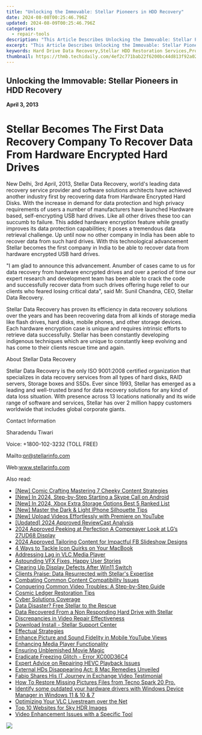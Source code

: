```yaml
---
title: "Unlocking the Immovable: Stellar Pioneers in HDD Recovery"
date: 2024-08-08T00:25:46.796Z
updated: 2024-08-09T00:25:46.796Z
categories:
  - repair-tools
description: "This Article Describes Unlocking the Immovable: Stellar Pioneers in HDD Recovery"
excerpt: "This Article Describes Unlocking the Immovable: Stellar Pioneers in HDD Recovery"
keywords: Hard Drive Data Recovery,Stellar HDD Restoration Services,Professional Data Recovery Specialists,Advanced Immovable HDD Recovery Techniques,Industry Leaders in Data Salvage,Expert HDD Recovery Solutions,Comprehensive Data Rescue for Hard Drives
thumbnail: https://thmb.techidaily.com/4ef2c771bab22f6200bc44d813f92a02921f5f21bf6a98c572d8bb4387a16041.png
---
```


## Unlocking the Immovable: Stellar Pioneers in HDD Recovery

**April 3, 2013**

# **Stellar Becomes The First Data Recovery Company To Recover Data From Hardware Encrypted Hard Drives**

New Delhi, 3rd April, 2013, Stellar Data Recovery, world's leading data recovery service provider and software solutions architects have achieved another industry first by recovering data from Hardware Encrypted Hard Disks. With the increase in demand for data protection and high privacy requirements of users a number of manufacturers have launched Hardware based, self-encrypting USB hard drives. Like all other drives these too can succumb to failure. This added hardware encryption feature while greatly improves its data protection capabilities; it poses a tremendous data retrieval challenge. Up until now no other company in India has been able to recover data from such hard drives. With this technological advancement Stellar becomes the first company in India to be able to recover data from hardware encrypted USB hard drives.

 "I am glad to announce this advancement. Anumber of cases came to us for data recovery from hardware encrypted drives and over a period of time our expert research and development team has been able to crack the code and successfully recover data from such drives offering huge relief to our clients who feared losing critical data", said Mr. Sunil Chandna, CEO, Stellar Data Recovery.

 Stellar Data Recovery has proven its efficiency in data recovery solutions over the years and has been recovering data from all kinds of storage media like flash drives, hard disks, mobile phones, and other storage devices. Each hardware encryption case is unique and requires intrinsic efforts to retrieve data successfully. Stellar has been constantly developing indigenous techniques which are unique to constantly keep evolving and has come to their clients rescue time and again.

About Stellar Data Recovery

 Stellar Data Recovery is the only ISO 9001:2008 certified organization that specializes in data recovery services from all types of hard disks, RAID servers, Storage boxes and SSDs. Ever since 1993, Stellar has emerged as a leading and well-trusted brand for data recovery solutions for any kind of data loss situation. With presence across 13 locations nationally and its wide range of software and services, Stellar has over 2 million happy customers worldwide that includes global corporate giants.

Contact Information

Sharadendu Tiwari

Voice: +1800-102-3232 (TOLL FREE)

 Mailto:pr@stellarinfo.com

 Web:www.stellarinfo.com

<ins class="adsbygoogle"
     style="display:block"
     data-ad-format="autorelaxed"
     data-ad-client="ca-pub-7571918770474297"
     data-ad-slot="1223367746"></ins>



<ins class="adsbygoogle"
     style="display:block"
     data-ad-client="ca-pub-7571918770474297"
     data-ad-slot="8358498916"
     data-ad-format="auto"
     data-full-width-responsive="true"></ins>



<span class="atpl-alsoreadstyle">Also read:</span>
<div><ul>
<li><a href="https://youtube-videos.techidaily.com/new-comic-crafting-mastering-7-cheeky-content-strategies/"><u>[New] Comic Crafting  Mastering 7 Cheeky Content Strategies</u></a></li>
<li><a href="https://desktop-recording.techidaily.com/new-in-2024-step-by-step-starting-a-skype-call-on-android/"><u>[New] In 2024, Step-by-Step  Starting a Skype Call on Android</u></a></li>
<li><a href="https://on-screen-recording.techidaily.com/new-in-2024-xbox-extra-storage-options-best-5-ranked-list/"><u>[New] In 2024, Xbox Extra Storage Options  Best 5 Ranked List</u></a></li>
<li><a href="https://some-approaches.techidaily.com/new-master-the-dark-and-light-iphone-silhouette-tips/"><u>[New] Master the Dark & Light  IPhone Silhouette Tips</u></a></li>
<li><a href="https://facebook-video-share.techidaily.com/new-upload-videos-effortlessly-with-premiere-on-youtube/"><u>[New] Upload Videos Effortlessly with Premiere on YouTube</u></a></li>
<li><a href="https://on-screen-recording.techidaily.com/updated-2024-approved-reviewcast-analysis/"><u>[Updated] 2024 Approved  ReviewCast Analysis</u></a></li>
<li><a href="https://extra-skills.techidaily.com/2024-approved-peeking-at-perfection-a-compreayer-look-at-lgs-27ud68-display/"><u>2024 Approved  Peeking at Perfection  A Compreayer Look at LG’s 27UD68 Display</u></a></li>
<li><a href="https://facebook-videos.techidaily.com/2024-approved-tailoring-content-for-impactful-fb-slideshow-designs/"><u>2024 Approved  Tailoring Content for Impactful FB Slideshow Designs</u></a></li>
<li><a href="https://data-wizards.techidaily.com/4-ways-to-tackle-icon-quirks-on-your-macbook/"><u>4 Ways to Tackle Icon Quirks on Your MacBook</u></a></li>
<li><a href="https://data-wizards.techidaily.com/addressing-lag-in-vlc-media-player/"><u>Addressing Lag in VLC Media Player</u></a></li>
<li><a href="https://data-wizards.techidaily.com/astounding-vfx-fixes-happy-user-stories/"><u>Astounding VFX Fixes, Happy User Stories</u></a></li>
<li><a href="https://data-wizards.techidaily.com/clearing-up-display-defects-after-win11-switch/"><u>Clearing Up Display Defects After Win11 Switch</u></a></li>
<li><a href="https://data-wizards.techidaily.com/clients-praise-data-resurrected-with-stellars-expertise/"><u>Clients Praise: Data Resurrected with Stellar's Expertise</u></a></li>
<li><a href="https://data-wizards.techidaily.com/combating-common-content-compatibility-issues/"><u>Combating Common Content Compatibility Issues</u></a></li>
<li><a href="https://data-wizards.techidaily.com/conquering-common-video-troubles-a-step-by-step-guide/"><u>Conquering Common Video Troubles: A Step-by-Step Guide</u></a></li>
<li><a href="https://data-wizards.techidaily.com/cosmic-ledger-restoration-tips/"><u>Cosmic Ledger Restoration Tips</u></a></li>
<li><a href="https://data-wizards.techidaily.com/cyber-solutions-coverage/"><u>Cyber Solutions Coverage</u></a></li>
<li><a href="https://data-wizards.techidaily.com/1720669450839-data-disaster-free-stellar-to-the-rescue/"><u>Data Disaster? Free Stellar to the Rescue</u></a></li>
<li><a href="https://data-wizards.techidaily.com/1720671849970-data-recovered-from-a-non-responding-hard-drive-with-stellar/"><u>Data Recovered From a Non Responding Hard Drive with Stellar</u></a></li>
<li><a href="https://data-wizards.techidaily.com/1720669176420-discrepancies-in-video-repair-effectiveness/"><u>Discrepancies in Video Repair Effectiveness</u></a></li>
<li><a href="https://data-wizards.techidaily.com/download-install-stellar-support-center/"><u>Download Install - Stellar Support Center</u></a></li>
<li><a href="https://data-wizards.techidaily.com/effectual-strategies/"><u>Effectual Strategies</u></a></li>
<li><a href="https://data-wizards.techidaily.com/enhance-picture-and-sound-fidelity-in-mobile-youtube-views/"><u>Enhance Picture and Sound Fidelity in Mobile YouTube Views</u></a></li>
<li><a href="https://data-wizards.techidaily.com/enhancing-media-player-functionality/"><u>Enhancing Media Player Functionality</u></a></li>
<li><a href="https://data-wizards.techidaily.com/ensuring-unblemished-movie-magic/"><u>Ensuring Unblemished Movie Magic</u></a></li>
<li><a href="https://data-wizards.techidaily.com/eradicate-freezing-glitch-error-xc00d36c4/"><u>Eradicate Freezing Glitch - Error XC00D36C4</u></a></li>
<li><a href="https://data-wizards.techidaily.com/expert-advice-on-repairing-hevc-playback-issues/"><u>Expert Advice on Repairing HEVC Playback Issues</u></a></li>
<li><a href="https://data-wizards.techidaily.com/external-hds-disappearing-act-8-mac-remedies-unveiled/"><u>External HDs Disappearing Act: 8 Mac Remedies Unveiled</u></a></li>
<li><a href="https://data-wizards.techidaily.com/fabio-shares-his-it-journey-in-exchange-video-testimonial/"><u>Fabio Shares His IT Journey in Exchange Video Testimonial</u></a></li>
<li><a href="https://blog-min.techidaily.com/how-to-restore-missing-pictures-files-from-tecno-spark-20-pro-by-fonelab-android-recover-pictures/"><u>How To  Restore Missing Pictures Files from Tecno Spark 20 Pro.</u></a></li>
<li><a href="https://review-topics.techidaily.com/identify-some-outdated-your-hardware-drivers-with-windows-device-manager-in-windows-11-and-10-and-7-by-drivereasy-guide/"><u>Identify some outdated your hardware drivers with Windows Device Manager in Windows 11 & 10 & 7</u></a></li>
<li><a href="https://extra-lessons.techidaily.com/optimizing-your-vlc-livestream-over-the-net/"><u>Optimizing Your VLC Livestream over the Net</u></a></li>
<li><a href="https://fox-boxes.techidaily.com/top-10-websites-for-sky-hdr-images/"><u>Top 10 Websites for Sky HDR Images</u></a></li>
<li><a href="https://data-wizards.techidaily.com/1720673913826-video-enhancement-issues-with-a-specific-tool/"><u>Video Enhancement Issues with a Specific Tool</u></a></li>
</ul></div>

<!-- affiliate ads begin -->
<a href="https://store.bitdefender.com/affiliate.php?ACCOUNT=BITLATIN&AFFILIATE=108875&PATH=http%3A%2F%2Fwww.bitdefender.com%2Fbusiness%3FAFFILIATE%3D108875%26RESOURCE%3D30%2525%2BOff%2Ball%2BGravityZone%2BProducts"><img src="https://www.bitdefender.com/content/dam/bitdefender/business/campaign/1200X628.png" border="0"></a>
<!-- affiliate ads end -->